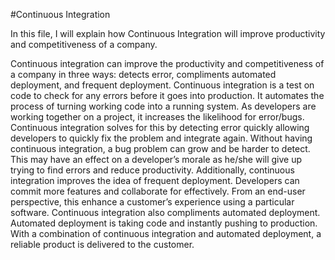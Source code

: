 #Continuous Integration

In this file, I will explain how Continuous Integration will improve productivity and competitiveness of a company.



Continuous integration can improve the productivity and competitiveness of a company in three ways: detects error, compliments automated deployment, and frequent deployment. Continuous integration is a test on code to check for any errors before it goes into production. It automates the process of turning working code into a running system. As developers are working together on a project, it increases the likelihood for error/bugs. Continuous integration solves for this by detecting error quickly allowing developers to quickly fix the problem and integrate again. Without having continuous integration, a bug problem can grow and be harder to detect. This may have an effect on a developer’s morale as he/she will give up trying to find errors and reduce productivity. Additionally, continuous integration improves the idea of frequent deployment. Developers can commit more features and collaborate for effectively. From an end-user perspective, this enhance a customer’s experience using a particular software. Continuous integration also compliments automated deployment. Automated deployment is taking code and instantly pushing to production. With a combination of continuous integration and automated deployment, a reliable product is delivered to the customer.
